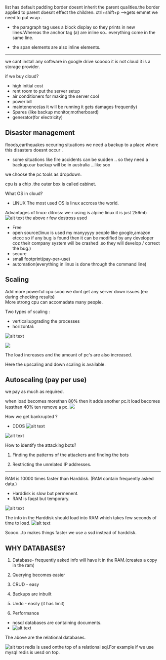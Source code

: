 list has default padding
border doesnt inherit the parent qualities.the border applied to parent doesnt effect the children.
ctrl+shift+p -->gets emmet we need to put wrap .

- the paragraph tag uses a block display so they prints in new lines.Whereas the anchor tag (a) are inline so.. everything come in the same line.

- the span elements are also inline elements.

---

we cant install any software in google drive sooooo it is not cloud it is a storage provider.

if we buy cloud?

- high initial cost
- rent room to put the server setup
- air conditioners for making the server cool
- power bill
- maintenence(as it will be running it gets damages frequently)
- Spares (like backup monitor,motherboard)
- generator(for electricity)

## Disaster management

floods,earthquakes occuring situations we need a backup to a place where this disasters doesnt occur .

- some situations like fire accidents can be sudden .. so they need a backup.our backup will be in australia ...like soo

we choose the pc tools as dropdown.

cpu is a chip .the outer box is called cabinet.

What OS in cloud?

- LINUX
  The most used OS is linux accross the world.

Advantages of linux:
ditross: we r using is alpine linux it is just 256mb
![alt text](image-6.png)
the above r few destross used

- Free
- open source(linux is used my manyyyyy people like google,amazon etccc so if any bug is found then it can be modified by any developer coz their company system will be crashed .so they will develop / correct the bug.)
- secure
- small footprint(pay-per-use)
- automation(everything in linux is done through the command line)

## Scaling

Add more powerful cpu sooo we dont get any server down issues.(ex: during checking results)<br>
More strong cpu can accomadate many people.

Two types of scaling :

- vertical:upgrading the processes
- horizontal:

![alt text](image-7.png)

![](image-8.png)

The load increases and the amount of pc's are also increased.

Here the upscaling and down scaling is available.

## Autoscaling (pay per use)

we pay as much as required.

when load becomes morethan 80% then it adds another pc.it load becomes lessthan 40%  ten remove a pc.
![](image-10.png)

How we get bankrupted ?

- DDOS
  ![alt text](image-11.png)

![alt text](image-12.png)

How to identify the attacking bots?

1. Finding the patterns of the attackers and finding the bots

2. Restricting the unrelated IP addresses.

---

RAM is 10000 times faster than Harddisk.
(RAM contain frequently asked data.)

- Harddisk is slow but permenent.
- RAM is faqst but temporary.

![alt text](image-14.png)

The info in the Harddisk should load into RAM which takes few seconds of time to load.
![alt text](image-15.png)

Soooo...to makes things faster we use a ssd instead of harddisk.

## WHY DATABASES?

1. Database- frequently asked info will have it in the RAM.(creates a copy in the ram)

2. Querying becomes easier

3. CRUD - easy

4. Backups are inbuilt

5. Undo - easily (it has limit)

6. Performance

- nosql databases are containing documents.
- ![alt text](image-17.png)

The above are the relational databases.

![alt text](image-18.png)
redis is used onthe top of a relational sql.For example if we use mysql redis is uesd on top.
